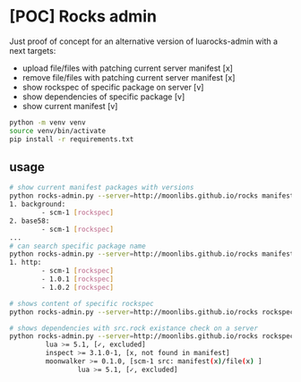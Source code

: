 # [POC] Rocks admin
Just proof of concept for an alternative version of luarocks-admin with a next targets:
- upload file/files with patching current server manifest [x]
- remove file/files with patching current server manifest [x]
- show rockspec of specific package on server [v]
- show dependencies of specific package [v]
- show current manifest [v]

```bash
python -m venv venv
source venv/bin/activate
pip install -r requirements.txt

```

## usage
```bash
# show current manifest packages with versions
python rocks-admin.py --server=http://moonlibs.github.io/rocks manifest
1. background:
        - scm-1 [rockspec]
2. base58:
        - scm-1 [rockspec]
...
# can search specific package name
python rocks-admin.py --server=http://moonlibs.github.io/rocks manifest http
1. http:
        - scm-1 [rockspec]
        - 1.0.1 [rockspec]
        - 1.0.2 [rockspec]

# shows content of specific rockspec
python rocks-admin.py --server=http://moonlibs.github.io/rocks rockspec http@1.0.2 show

# shows dependencies with src.rock existance check on a server
python rocks-admin.py --server=http://moonlibs.github.io/rocks rockspec spacer deptree --check-arch=src
         lua >= 5.1, [✓, excluded]
         inspect >= 3.1.0-1, [x, not found in manifest]
         moonwalker >= 0.1.0, [scm-1 src: manifest(x)/file(x) ]
                 lua >= 5.1, [✓, excluded]
   
```